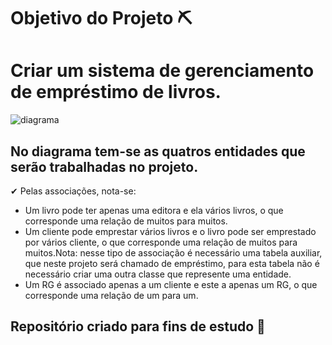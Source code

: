 # Objetivo do Projeto ⛏

<h1> Criar um sistema de gerenciamento de empréstimo de livros. </h1> 

![diagrama](https://user-images.githubusercontent.com/72419533/157234661-4212e969-6442-4eca-b8a2-683111879dfb.PNG)

<h2> No diagrama tem-se as quatros entidades que serão trabalhadas no projeto. </h2> 

✔ Pelas associações, nota-se: 

- Um livro pode ter apenas uma editora e ela vários livros, o que corresponde uma relação de muitos para muitos.
- Um cliente pode emprestar vários livros e o livro pode ser emprestado por vários cliente, o que corresponde uma relação de muitos para muitos.Nota: nesse tipo de associação é necessário uma tabela auxiliar, que neste projeto será chamado de empréstimo, para esta tabela não é necessário criar uma outra classe que represente uma entidade.
- Um RG é associado apenas a um cliente e este a apenas um RG, o que corresponde uma relação de um para um.

<h2> Repositório criado para fins de estudo 📓 </h2>
